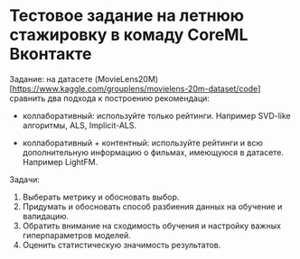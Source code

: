 # Тестовое задание на летнюю стажировку в комаду CoreML Вконтакте


Задание: на датасете (MovieLens20M)[https://www.kaggle.com/grouplens/movielens-20m-dataset/code]
сравнить два подхода к построению рекомендаци:

- коллаборативный: используйте только рейтинги. Например SVD-like алгоритмы, ALS, Implicit-ALS.

- коллаборативный + контентный: используйте рейтинги и всю дополнительную информацию о фильмах, имеющуюся в датасете. Например LightFM.

Задачи:
1. Выберать метрику и обосновать выбор.
2. Придумать и обосновать способ разбиения данных на обучение и валидацию.
3. Обратить внимание на сходимость обучения и настройку важных гиперпараметров моделей.
4. Оценить статистическую значимость результатов.
